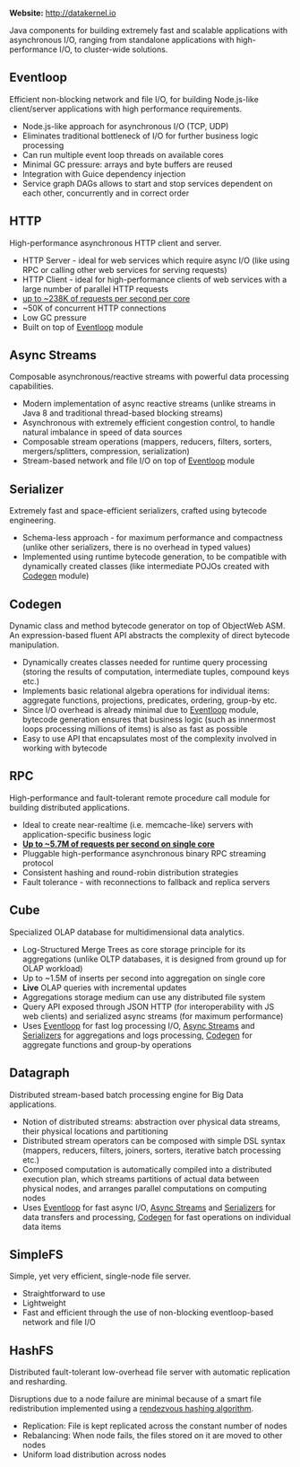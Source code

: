 **Website:** http://datakernel.io

Java components for building extremely fast and scalable applications with asynchronous I/O,
ranging from standalone applications with high-performance I/O, to cluster-wide solutions.

## Eventloop

Efficient non-blocking network and file I/O, for building Node.js-like client/server applications with high performance requirements.

* Node.js-like approach for asynchronous I/O (TCP, UDP)
* Eliminates traditional bottleneck of I/O for further business logic processing
* Can run multiple event loop threads on available cores
* Minimal GC pressure: arrays and byte buffers are reused
* Integration with Guice dependency injection
* Service graph DAGs allows to start and stop services dependent on each other, concurrently and in correct order

## HTTP

High-performance asynchronous HTTP client and server.

* HTTP Server - ideal for web services which require async I/O (like using RPC or calling other web services for serving requests)
* HTTP Client - ideal for high-performance clients of web services with a large number of parallel HTTP requests
* [up to ~238K of requests per second per core](http://datakernel.io/docs/http/#benchmark)
* ~50K of concurrent HTTP connections
* Low GC pressure
* Built on top of [Eventloop](#eventloop) module

## Async Streams

Composable asynchronous/reactive streams with powerful data processing capabilities.

* Modern implementation of async reactive streams (unlike streams in Java 8 and traditional thread-based blocking streams)
* Asynchronous with extremely efficient congestion control, to handle natural imbalance in speed of data sources
* Composable stream operations (mappers, reducers, filters, sorters, mergers/splitters, compression, serialization)
* Stream-based network and file I/O on top of [Eventloop](#eventloop) module

## Serializer

Extremely fast and space-efficient serializers, crafted using bytecode engineering.

* Schema-less approach - for maximum performance and compactness (unlike other serializers, there is no overhead in typed values)
* Implemented using runtime bytecode generation, to be compatible with dynamically created classes (like intermediate POJOs created with [Codegen](#codegen) module)

## Codegen

Dynamic class and method bytecode generator on top of ObjectWeb ASM. An expression-based fluent API abstracts the complexity of direct bytecode manipulation.

* Dynamically creates classes needed for runtime query processing (storing the results of computation, intermediate tuples, compound keys etc.)
* Implements basic relational algebra operations for individual items: aggregate functions, projections, predicates, ordering, group-by etc.
* Since I/O overhead is already minimal due to [Eventloop](#eventloop) module, bytecode generation ensures that business logic (such as innermost loops processing millions of items) is also as fast as possible
* Easy to use API that encapsulates most of the complexity involved in working with bytecode

## RPC

High-performance and fault-tolerant remote procedure call module for building distributed applications.

* Ideal to create near-realtime (i.e. memcache-like) servers with application-specific business logic
* **[Up to ~5.7M of requests per second on single core](http://datakernel.io/docs/rpc/#benchmark)**
* Pluggable high-performance asynchronous binary RPC streaming protocol
* Consistent hashing and round-robin distribution strategies
* Fault tolerance - with reconnections to fallback and replica servers

## Cube

Specialized OLAP database for multidimensional data analytics.

* Log-Structured Merge Trees as core storage principle for its aggregations (unlike OLTP databases, it is designed from ground up for OLAP workload)
* Up to ~1.5M of inserts per second into aggregation on single core
* **Live** OLAP queries with incremental updates
* Aggregations storage medium can use any distributed file system
* Query API exposed through JSON HTTP (for interoperability with JS web clients) and serialized async streams (for maximum performance)
* Uses [Eventloop](#eventloop) for fast log processing I/O, [Async Streams](#async-streams) and [Serializers](#serializer) for aggregations and logs processing, [Codegen](#codegen) for aggregate functions and group-by operations

## Datagraph

Distributed stream-based batch processing engine for Big Data applications.

* Notion of distributed streams: abstraction over physical data streams, their physical locations and partitioning
* Distributed stream operators can be composed with simple DSL syntax (mappers, reducers, filters, joiners, sorters, iterative batch processing etc.)
* Composed computation is automatically compiled into a distributed execution plan, which streams partitions of actual data between physical nodes, and arranges parallel computations on computing nodes
* Uses [Eventloop](#eventloop) for fast async I/O, [Async Streams](#async-streams) and [Serializers](#serializer) for data transfers and processing, [Codegen](#codegen) for fast operations on individual data items

## SimpleFS

Simple, yet very efficient, single-node file server.

* Straightforward to use
* Lightweight
* Fast and efficient through the use of non-blocking eventloop-based network and file I/O

## HashFS

Distributed fault-tolerant low-overhead file server with automatic replication and resharding.

Disruptions due to a node failure are minimal because of a smart file redistribution
implemented using a <a href="https://en.wikipedia.org/wiki/Rendezvous_hashing">rendezvous hashing algorithm</a>.

* Replication: File is kept replicated across the constant number of nodes
* Rebalancing: When node fails, the files stored on it are moved to other nodes
* Uniform load distribution across nodes
